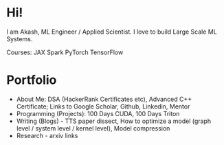 # Hi!

I am Akash, ML Engineer / Applied Scientist. I love to build Large Scale ML Systems. 

Courses:
JAX
Spark
PyTorch
TensorFlow

# Portfolio 

- About Me: DSA (HackerRank Certificates etc), Advanced C++ Certificate; Links to Google Scholar, Github, Linkedin, Mentor 
- Programming (Projects): 100 Days CUDA, 100 Days Triton
- Writing (Blogs) - TTS paper dissect, How to optimize a model (graph level / system level / kernel level), Model compression
- Research - arxiv links
